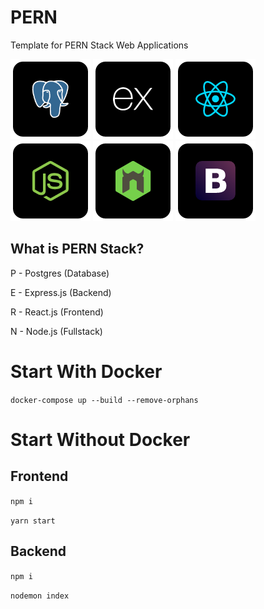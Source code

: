 # PERN
Template for PERN Stack Web Applications

![postgres](https://raw.githubusercontent.com/VideoGameRoulette/PERN/main/Postgres.png)
![express](https://raw.githubusercontent.com/VideoGameRoulette/PERN/main/Express.png)
![react](https://raw.githubusercontent.com/VideoGameRoulette/PERN/main/React.png)
![node](https://raw.githubusercontent.com/VideoGameRoulette/PERN/main/Node.png)
![nodemon](https://raw.githubusercontent.com/VideoGameRoulette/PERN/main/Nodemon.png)
![bootstrap](https://raw.githubusercontent.com/VideoGameRoulette/PERN/main/Bootstrap.png)

## What is PERN Stack?
P - Postgres (Database)

E - Express.js (Backend)

R - React.js (Frontend)

N - Node.js (Fullstack)

# Start With Docker
`docker-compose up --build --remove-orphans`

# Start Without Docker

## Frontend
`npm i`

`yarn start`

## Backend
`npm i`

`nodemon index`
